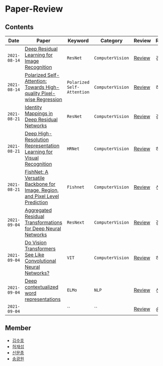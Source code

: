 # Paper-Review

## Contents

| Date         | Paper                                                                                                                                                                                               | Keyword                    | Category         | Review                                                                                            | Reviewer |
| ------------ | --------------------------------------------------------------------------------------------------------------------------------------------------------------------------------------------------- | -------------------------- | ---------------- | ------------------------------------------------------------------------------------------------- | -------- |
| `2021-08-14` | [Deep Residual Learning for Image Recognition](https://arxiv.org/pdf/1512.03385.pdf)                                                                                                                | `ResNet`                   | `ComputerVision` | [Review](https://sooho-kim.tistory.com/142)                                                       | 김수호   |
| `2021-08-14` | [Polarized Self-Attention: Towards High-quality Pixel-wise Regression](https://arxiv.org/pdf/2107.00782v2.pdf)                                                                                      | `Polarized Self-Attention` | `ComputerVision` | [Review](https://velog.io/@shjas94/Polarized-Self-Attention)                                      | 허재섭   |
| `2021-08-21` | [Identity Mappings in Deep Residual Networks](https://arxiv.org/pdf/1603.05027.pdf)                                                                                                                 | `ResNet`                   | `ComputerVision` | [Review](https://sooho-kim.tistory.com/144)                                                       | 김수호   |
| `2021-08-21` | [Deep High-Resolution Representation Learning for Visual Recognition](https://arxiv.org/pdf/1908.07919v2.pdf)                                                                                       | `HRNet`                    | `ComputerVision` | [Review](https://velog.io/@shjas94/HRNet)                                                         | 허재섭   |
| `2021-08-21` | [FishNet: A Versatile Backbone for Image, Region, and Pixel Level Prediction](https://moon-jong.github.io/2021/08/12/fishnet-a-versatile-backbone-for-image-region-and-pixel-level-prediction.html) | `Fishnet`                  | `ComputerVision` | [Review]()                                                                                        | 신문종   |
| `2021-09-04` | [Aggregated Residual Transformations for Deep Neural Networks](https://arxiv.org/pdf/1611.05431.pdf)                                                                                                | `ResNext`                  | `ComputerVision` | [Review](https://sooho-kim.tistory.com/157)                                                       | 김수호   |
| `2021-09-04` | [Do Vision Transformers See Like Convolutional Neural Networks?](https://arxiv.org/pdf/2108.08810v1.pdf)                                                                                            | `VIT`                      | `ComputerVision` | [Review](https://velog.io/@shjas94/Do-Vision-Transformers-See-Like-Convolutional-Neural-Networks) | 허재섭   |
| `2021-09-04` | [Deep contextualized word representations](https://moon-jong.github.io/2021/08/24/deep-contextualized-word-representations-elmo.html)                                                               | `ELMo`                     | `NLP`            | [Review]()                                                                                        | 신문종   |
| `2021-09-04` | []()                                                                                                                                                                                                | ``                         | ``               | [Review]()                                                                                        | 송광원   |

## Member

- [김수호](https://github.com/Sooho-Kim)
- [허재섭](https://github.com/shjas94)
- [신문종](https://github.com/moon-jong)
- [송광원](https://github.com/remaindere)
